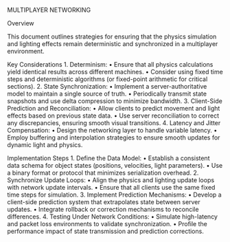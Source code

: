 MULTIPLAYER NETWORKING

Overview

This document outlines strategies for ensuring that the physics simulation and lighting effects remain deterministic and synchronized in a multiplayer environment.

Key Considerations
	1.	Determinism:
	•	Ensure that all physics calculations yield identical results across different machines.
	•	Consider using fixed time steps and deterministic algorithms (or fixed-point arithmetic for critical sections).
	2.	State Synchronization:
	•	Implement a server-authoritative model to maintain a single source of truth.
	•	Periodically transmit state snapshots and use delta compression to minimize bandwidth.
	3.	Client-Side Prediction and Reconciliation:
	•	Allow clients to predict movement and light effects based on previous state data.
	•	Use server reconciliation to correct any discrepancies, ensuring smooth visual transitions.
	4.	Latency and Jitter Compensation:
	•	Design the networking layer to handle variable latency.
	•	Employ buffering and interpolation strategies to ensure smooth updates for dynamic light and physics.

Implementation Steps
	1.	Define the Data Model:
	•	Establish a consistent data schema for object states (positions, velocities, light parameters).
	•	Use a binary format or protocol that minimizes serialization overhead.
	2.	Synchronize Update Loops:
	•	Align the physics and lighting update loops with network update intervals.
	•	Ensure that all clients use the same fixed time steps for simulation.
	3.	Implement Prediction Mechanisms:
	•	Develop a client-side prediction system that extrapolates state between server updates.
	•	Integrate rollback or correction mechanisms to reconcile differences.
	4.	Testing Under Network Conditions:
	•	Simulate high-latency and packet loss environments to validate synchronization.
	•	Profile the performance impact of state transmission and prediction corrections.